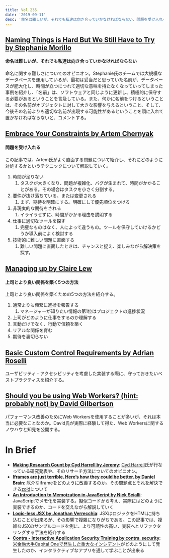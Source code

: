 ```yaml
---
title: Vol.235
date: '2019-09-11'
desc: '命名は難しいが、それでも私達は向き合っていかなければならない、問題を受け入れる、上司とより良い関係を築く5つの方法、ほか計10リンク'
---
```


## [Naming Things is Hard But We Still Have to Try by Stephanie Morillo](https://www.stephaniemorillo.co/post/naming-things-is-hard-but-we-still-have-to-try)

#### 命名は難しいが、それでも私達は向き合っていかなければならない

命名に関する難しさについてのオピニオン。Stephanie氏のチームでは大規模なデータベースを運用しているが、最初は妥当だと思っていた名前が、データベースが肥大化し、時間が立つにつれて適切な意味を持たなくなっていってしまった事例を紹介し、「名前」は、ソフトウェアと同じように更新し、積極的に保守する必要があるということを言及している。また、何かに名前をつけるということは、その名前がオブジェクトに対して大きな影響を与えるということ、そして、今後その名前よりも適切な名前が出現する可能性があるということを頭に入れて置かなければならないと、コメントする。

## [Embrace Your Constraints by Artem Chernyak](https://hackeryarn.com/post/embrace-the-constraints/)

#### 問題を受け入れる

この記事では、Artem氏がよく直面する問題について紹介し、それにどのように対処するかというテクニックについて解説していく。

1. 時間が足りない
    1. タスクが大きくなり、問題が複雑化、バグが生まれて、時間がかかることがある。その場合はタスクを小さく分割する。
2. 要件が抜け落ちている、または変更される
    1. まず、期待を明確にする。明確にして優先順位をつける
3. 非現実的な期待をされる
    1. イライラせずに、時間がかかる理由を説明する
4. 仕事に適切なツールを探す
    1. 完璧なものはなく、人によって違うもの。ツールを保守していけるかどうか導入前によく検討する
5. 技術的に難しい問題に直面する
    1. 難しい問題に直面したときは、チャンスと捉え、楽しみながら解決策を探す。

## [Managing up by Claire Lew](https://m.signalvnoise.com/managing-up/)

#### 上司とより良い関係を築く5つの方法

上司とより良い関係を築くための5つの方法を紹介する。

1. 通常よりも頻繁に進捗を報告する
    1. マネージャーが知りたい情報の第1位はプロジェクトの進捗状況
2. 上司がどのように仕事をするのか理解する
3. 言動だけでなく、行動で信頼を築く
4. リアルな関係を育む
5. 期待を裏切らない

## [Basic Custom Control Requirements by Adrian Roselli](http://adrianroselli.com/2019/08/basic-custom-control-requirements.html)
ユーザビリティ・アクセシビリティを考慮した実装する際に、守っておきたいベストプラクティスを紹介する。

## [Should you be using Web Workers? (hint: probably not) by David Gilbertson](https://medium.com/@david.gilbertson/should-you-should-be-using-web-workers-hint-probably-not-9b6d26dc8c6a)

パフォーマンス改善のためにWeb Workersを使用することが多いが、それは本当に必要なことなのか。David氏が実際に経験して得た、Web Workersに関するノウハウと知見を公開する。

# In Brief
- [**Making Research Count by Cyd Harrell by Jeremy**](https://adactio.com/journal/15735):  [Cyd Harrell](https://aneventapart.com/speakers/cyd-harrell)氏が行なっている研究発表や、そのリサーチ方法についてのオピニオン。
- [**Iframes are just terrible. Here’s how they could be better. by Daniel Brain**](https://medium.com/@bluepnume/iframes-are-just-terrible-heres-how-they-could-be-better-974b731f0fb4): 厄介なiframeをどのように改善するのか。その問題点とそれを解決できる[zoid](https://github.com/krakenjs/zoid)について
- [**An Introduction to Memoization in JavaScript by Nick Scialli**](https://nick.scialli.me/an-introduction-to-memoization-in-javascript/): JavaScriptでメモ化を実装する。擬似コードから考え、実際にはどのように実装できるのか、コードを交えながら解説していく
- [**Logic-less JSX by Jonathan Verrecchia**](https://verekia.com/react/logic-less-jsx/): JSXはロジックをHTMLに持ち込むことが出来るが、その影響で複雑になりがちである。この記事では、複雑なJSXのサンプルコードを例に、より可読性の高い、実装へとリファクタリングする手法を紹介する
- [**Contra - Interactive Application Security Training by contra_security**](https://application.security): [米金融大手Capital Oneで発生した重大なインシデント](https://jp.techcrunch.com/2019/07/30/2019-07-29-capital-one-hacked-over-100-million-customers-affected/)がどのようにして発生したのか、インタラクティブなアプリを通して学ぶことが出来る

